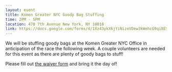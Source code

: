 ```yaml
---
layout: event
title: Komen Greater NYC Goody Bag Stuffing
time: 2PM - 5PM
location: 470 7th Avenue New York, NY 10018
link: https://docs.google.com/forms/d/1Xz43ykX6jYiNizeVDew3kWehcG9qi8ESpoqaw3smEXw
---
```

We will be stuffing goody bags at the Komen Greater NYC Office in anticipation of the race the following week. A couple volunteers are needed for this event as there are plenty of goody bags to stuff!

Please fill out [the waiver form](https://docs.google.com/document/d/1IpaifUDjE6smnh2uqUHZ2YSKLAmZmyWDnBE5bRTbpeA/edit) and bring it the day of!
